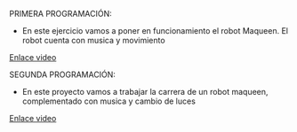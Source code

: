 PRIMERA PROGRAMACIÓN: 
- En este ejercicio vamos a poner en funcionamiento el robot Maqueen. El robot cuenta con  musica y movimiento 


[Enlace video](https://www.youtube.com/watch?v=Mx32iAuNiR4)
     
     

SEGUNDA PROGRAMACIÓN: 
- En este proyecto vamos a trabajar la carrera de un robot maqueen, complementado con musica y cambio de luces


[Enlace video](https://www.youtube.com/)    
